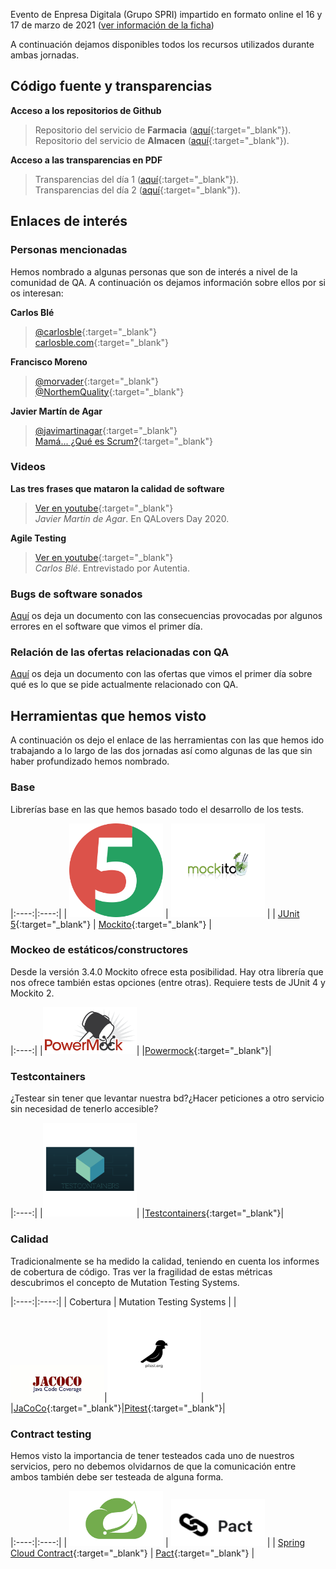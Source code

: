 Evento de Enpresa Digitala (Grupo SPRI) impartido en formato online el 16 y 17 de marzo de 2021 ([ver información de la ficha](/docs/fichaSpri.md))

A continuación dejamos disponibles todos los recursos utilizados durante ambas jornadas.

## Código fuente y transparencias

<i class="fab fa-github"></i>  **Acceso a los repositorios de Github**

> Repositorio del servicio de **Farmacia** ([aquí](https://github.com/wearearima/farmacia-demo-med-202103){:target="_blank"}).  
> Repositorio del servicio de **Almacen** ([aquí](https://github.com/wearearima/almacen-demo-med-202103){:target="_blank"}).

<i class="fas fa-desktop"></i> **Acceso a las transparencias en PDF**

> Transparencias del día 1 ([aquí](https://drive.google.com/file/d/1VvkB2N5h8Nl8yZZRs2S9jzKEIlnPZ6h3/view?usp=sharing){:target="_blank"}).  
> Transparencias del día 2 ([aquí](https://drive.google.com/file/d/12EDMrugEFCaM1MnfLjUq7RYIfxat_NoZ/view?usp=sharing){:target="_blank"}).

## Enlaces de interés

### Personas mencionadas
Hemos nombrado a algunas personas que son de interés a nivel de la comunidad de QA. A continuación os dejamos información sobre ellos por si os interesan:

<i class="fas fa-user-alt"></i> **Carlos Blé**  
> <i class="fab fa-twitter"></i> [@carlosble](https://twitter.com/carlosble){:target="_blank"}   
<i class="fas fa-blog"></i> [carlosble.com](http://www.carlosble.com/?lang=es){:target="_blank"}



<i class="fas fa-user-alt"></i> **Francisco Moreno**  
><i class="fab fa-twitter"></i> [@morvader](https://twitter.com/morvader){:target="_blank"}   
<i class="fab fa-twitter"></i> [@NorthemQuality](https://twitter.com/NorthemQuality){:target="_blank"}



<i class="fas fa-user-alt"></i> **Javier Martín de Agar**  
><i class="fab fa-twitter"></i> [@javimartinagar](https://twitter.com/javimartinagar){:target="_blank"}   
<i class="fas fa-blog"></i> [Mamá... ¿Qué es Scrum?](https://mamaqueesscrum.com/){:target="_blank"}

### Videos

**Las tres frases que mataron la calidad de software**  
><i class="fab fa-youtube"></i> [Ver en youtube](https://www.youtube.com/watch?v=yPPCn09ys9M&t=3h47m55s){:target="_blank"}   
_Javier Martin de Agar_. En QALovers Day 2020.

**Agile Testing**
><i class="fab fa-youtube"></i> [Ver en youtube](https://www.youtube.com/watch?v=92fI3wlyriI){:target="_blank"}  
_Carlos Blé_. Entrevistado por Autentia.

### Bugs de software sonados

[Aquí](/docs/bugsHistoria.md) os deja un documento con las consecuencias provocadas por algunos errores en el software que vimos el primer día.

### Relación de las ofertas relacionadas con QA

[Aquí](/docs/ofertas.md) os deja un documento con las ofertas que vimos el primer día sobre qué es lo que se pide actualmente relacionado con QA.


## Herramientas que hemos visto

A continuación os dejo el enlace de las herramientas con las que hemos ido trabajando a lo largo de las dos jornadas así como algunas de las que sin haber profundizado hemos nombrado.

### Base
Librerías base en las que hemos basado todo el desarrollo de los tests.

|:----:|:----:|
| <img src="assets/img/logoJunit5.png" width="150px" alt="Logo de JUnit 5">           | <img src="assets/img/logoMockito.png" width="150px" alt="Logo de Mockito">   |
| [JUnit 5](https://junit.org/junit5/docs/current/user-guide/){:target="_blank"} | [Mockito](https://site.mockito.org/){:target="_blank"}   |

### Mockeo de estáticos/constructores
Desde la versión 3.4.0 Mockito ofrece esta posibilidad. Hay otra librería que nos ofrece también estas opciones (entre otras). Requiere tests de JUnit 4 y Mockito 2.

|:----:|
|<img src="assets/img/logoPowermock.png" width="150px" alt="Logo de Powermock">|
|[Powermock](https://github.com/powermock/powermock/wiki/Mockito#using-powermock-with-mockito){:target="_blank"}|

### Testcontainers
¿Testear sin tener que levantar nuestra bd?¿Hacer peticiones a otro servicio sin necesidad de tenerlo accesible?

|:----:|
|<img src="assets/img/logoTestContainers.png" width="150px" alt="Logo de Testcontainers">|
|[Testcontainers](https://www.testcontainers.org/){:target="_blank"}|
  
### Calidad
Tradicionalmente se ha medido la calidad, teniendo en cuenta los informes de cobertura de código. Tras ver la fragilidad de estas métricas descubrimos el concepto de Mutation Testing Systems.

|:----:|:----:|
| Cobertura | Mutation Testing Systems |
| <img src="assets/img/logoJacoco.jpg" width="150px" alt="Logo de Jacoco">|<img src="assets/img/logoPitest.png" width="150px" alt="Logo de Pitest">| 
|[JaCoCo](https://www.jacoco.org/jacoco/index.html){:target="_blank"}|[Pitest](https://pitest.org/){:target="_blank"}|

### Contract testing
Hemos visto la importancia de tener testeados cada uno de nuestros servicios, pero no debemos olvidarnos de que la comunicación entre ambos también debe ser testeada de alguna forma.

|:----:|:----:|
| <img src="assets/img/logoSpringCloud.jpg" width="150px" alt="Logo de Spring Cloud">           | <img src="assets/img/logoPact.png" width="150px" alt="Logo de Pact">   |
| [Spring Cloud Contract](https://spring.io/projects/spring-cloud-contract){:target="_blank"} | [Pact](https://docs.pact.io/){:target="_blank"}  |


